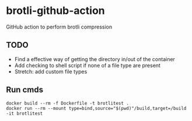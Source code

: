# brotli-github-action

GitHub action to perform brotli compression

## TODO

- Find a effective way of getting the directory in/out of the container
- Add checking to shell script if none of a file type are present
- Stretch: add custom file types

## Run cmds

    docker build --rm -f Dockerfile -t brotlitest .
    docker run --rm --mount type=bind,source="$(pwd)"/build,target=/build -it brotlitest
